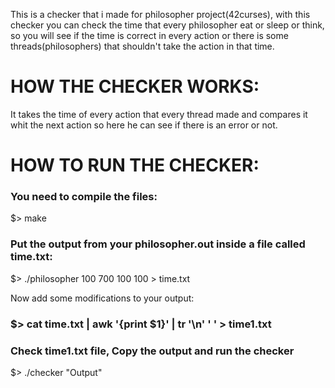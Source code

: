 This is a checker that i made for philosopher project(42curses), with this checker you can check the time that every philosopher eat or sleep or think, so you will see if the time is correct in every action or there is some threads(philosophers) that shouldn't take the action in that time.
 
  <h1>HOW THE CHECKER WORKS:</h1>
 It takes the time of every action that every thread made and compares it whit the next action so here he can see if there is an error or not.
 
 <h1>HOW TO RUN THE CHECKER:</h1>
<h3>You need to compile the files:</h3>
   $> make
<h3>Put the output from your philosopher.out inside a file called time.txt:</h3>
   $> ./philosopher 100 700 100 100 > time.txt
<p>Now add some modifications to your output:</p>
   <h3>$> cat time.txt | awk '{print $1}' | tr '\n' ' ' > time1.txt</h3>
<h3>Check time1.txt file, Copy the output and run the checker</h3>
   $> ./checker "Output"
